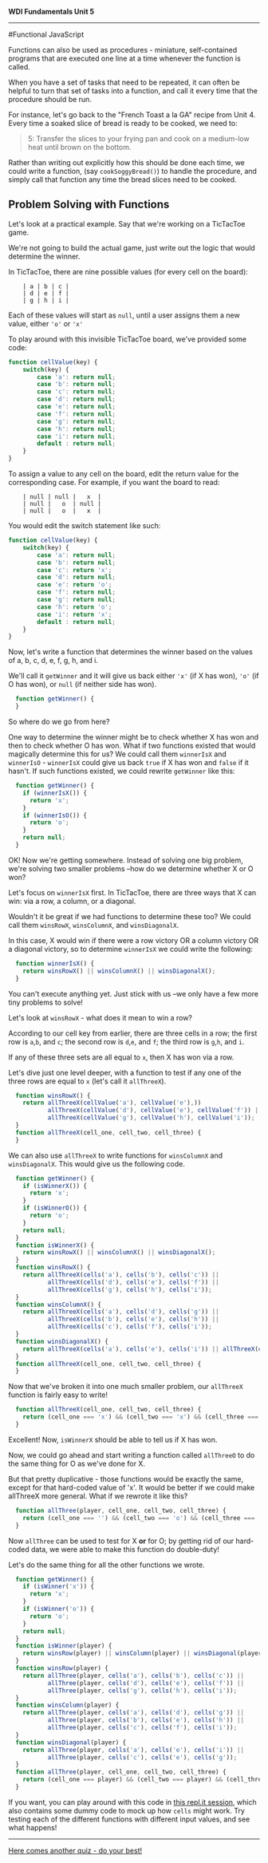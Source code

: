 **WDI Fundamentals Unit 5**

---

#Functional JavaScript

Functions can also be used as procedures - miniature, self-contained programs that are executed one line at a time whenever the function is called. 

When you have a set of tasks that need to be repeated, it can often be helpful to turn that set of tasks into a function, and call it every time that the procedure should be run. 

For instance, let's go back to the "French Toast a la GA" recipe from Unit 4.  
Every time a soaked slice of bread is ready to be cooked, we need to:


> 5: Transfer the slices to your frying pan and cook on a medium-low heat until brown on the bottom.
>

Rather than writing out explicitly how this should be done each time, we could write a function, (say `cookSoggyBread()`) to handle the procedure, and simply call that function any time the bread slices need to be cooked.

## Problem Solving with Functions

Let's look at a practical example. Say that we're working on a TicTacToe game. 

We're not going to build the actual game, just write out the logic that would determine the winner.

In TicTacToe, there are nine possible values (for every cell on the board):

```
    | a | b | c |
    | d | e | f |
    | g | h | i |
```   

Each of these values will start as `null`, until a user assigns them a new value, either `'o'` or `'x'`

To play around with this invisible TicTacToe board, we've provided some code:

```javascript
function cellValue(key) {
    switch(key) {
        case 'a': return null;
        case 'b': return null;
        case 'c': return null;
        case 'd': return null;
        case 'e': return null;
        case 'f': return null;
        case 'g': return null;
        case 'h': return null;
        case 'i': return null;
        default : return null;
    }
}
```
To assign a value to any cell on the board, edit the return value for the corresponding case.  For example, if you want the board to read:

```
    | null | null |   x  |
    | null |   o  | null |
    | null |   o  |   x  |
```    

You would edit the switch statement like such:

```javascript
function cellValue(key) {
    switch(key) {
        case 'a': return null;
        case 'b': return null;
        case 'c': return 'x';
        case 'd': return null;
        case 'e': return 'o';
        case 'f': return null;
        case 'g': return null;
        case 'h': return 'o';
        case 'i': return 'x';
        default : return null;
    }
}
```

Now, let's write a function that determines the winner based on the values of a, b, c, d, e, f, g, h, and i.

We'll call it  `getWinner` and it will give us back either `'x'` (if X has won), `'o'` (if O has won), or `null` (if neither side has won).

```javascript
  function getWinner() {
  }
```

So where do we go from here?

One way to determine the winner might be to check whether X has won and then to check whether O has won.
What if two functions existed that would magically determine this for us? We could call them `winnerIsX` and `winnerIsO` - `winnerIsX` could give us back `true` if X has won and `false` if it hasn't. If such functions existed, we could rewrite `getWinner` like this:

```javascript
  function getWinner() {
    if (winnerIsX()) {
      return 'x';
    }
    if (winnerIsO()) {
      return 'o';
    }
    return null;
  }
```

OK! Now we're getting somewhere. Instead of solving one big problem, we're solving two smaller problems –how do we determine whether X or O won?

Let's focus on `winnerIsX` first. In TicTacToe, there are three ways that X can win: via a row, a column, or  a diagonal. 

Wouldn't it be great if we had functions to determine these too? We could call them `winsRowX`, `winsColumnX`, and `winsDiagonalX`. 

In this case, X would win if there were a row victory OR a column victory OR a diagonal victory, so to determine `winnerIsX` we could write the following:

```javascript
  function winnerIsX() {
    return winsRowX() || winsColumnX() || winsDiagonalX();
  }
```

You can't execute anything yet.  Just stick with us –we only have a few more tiny problems to solve!

Let's look at `winsRowX` - what does it mean to win a row? 

According to our cell key from earlier, there are three cells in a row; the first row is `a`,`b`, and `c`; the second row is `d`,`e`, and `f`; the third row is `g`,`h`, and `i`. 

If any of these three sets are all equal to `x`, then X has won via a row. 

Let's dive just one level deeper, with a function to test if any one of the three rows are equal to `x` (let's call it `allThreeX`).

```javascript
  function winsRowX() {
    return allThreeX(cellValue('a'), cellValue('e'),))    
           allThreeX(cellValue('d'), cellValue('e'), cellValue('f')) ||
           allThreeX(cellValue('g'), cellValue('h'), cellValue('i'));
  }
  function allThreeX(cell_one, cell_two, cell_three) {
  }
```

We can also use `allThreeX` to write functions for `winsColumnX` and `winsDiagonalX`. This would give us the following code.

```javascript
  function getWinner() {
    if (isWinnerX()) {
      return 'x';
    }
    if (isWinnerO()) {
      return 'o';
    }
    return null;
  }
  function isWinnerX() {
    return winsRowX() || winsColumnX() || winsDiagonalX();
  }
  function winsRowX() {
    return allThreeX(cells('a'), cells('b'), cells('c')) ||
           allThreeX(cells('d'), cells('e'), cells('f')) ||
           allThreeX(cells('g'), cells('h'), cells('i'));
  }
  function winsColumnX() {
    return allThreeX(cells('a'), cells('d'), cells('g')) ||
           allThreeX(cells('b'), cells('e'), cells('h')) ||
           allThreeX(cells('c'), cells('f'), cells('i'));
  }
  function winsDiagonalX() {
    return allThreeX(cells('a'), cells('e'), cells('i')) || allThreeX(cells('c'), cells('e'), cells('g'));
  }
  function allThreeX(cell_one, cell_two, cell_three) {
  }
```

Now that we've broken it into one much smaller problem, our `allThreeX` function is fairly easy to write!

```javascript
  function allThreeX(cell_one, cell_two, cell_three) {
    return (cell_one === 'x') && (cell_two === 'x') && (cell_three === 'x');
  }
```

Excellent! Now, `isWinnerX` should be able to tell us if X has won.

Now, we could go ahead and start writing a function called `allThreeO` to do the same thing for O as we've done for X. 

But that pretty duplicative - those functions would be exactly the same, except for that hard-coded value of 'x'. It would be better if we could make allThreeX more general. What if we rewrote it like this?

```javascript
  function allThree(player, cell_one, cell_two, cell_three) {
    return (cell_one === '') && (cell_two === 'o') && (cell_three === 'o');
  }
```
Now `allThree` can be used to test for X **or** for O; by getting rid of our hard-coded data, we were able to make this function do double-duty!

Let's do the same thing for all the other functions we wrote.

```javascript
  function getWinner() {
    if (isWinner('x')) {
      return 'x';
    }
    if (isWinner('o')) {
      return 'o';
    }
    return null;
  }
  function isWinner(player) {
    return winsRow(player) || winsColumn(player) || winsDiagonal(player);
  }
  function winsRow(player) {
    return allThree(player, cells('a'), cells('b'), cells('c')) ||
           allThree(player, cells('d'), cells('e'), cells('f')) ||
           allThree(player, cells('g'), cells('h'), cells('i'));
  }
  function winsColumn(player) {
    return allThree(player, cells('a'), cells('d'), cells('g')) ||
           allThree(player, cells('b'), cells('e'), cells('h')) ||
           allThree(player, cells('c'), cells('f'), cells('i'));
  }
  function winsDiagonal(player) {
    return allThree(player, cells('a'), cells('e'), cells('i')) ||
           allThree(player, cells('c'), cells('e'), cells('g'));
  }
  function allThree(player, cell_one, cell_two, cell_three) {
    return (cell_one === player) && (cell_two === player) && (cell_three === player);
  }
```



If you want, you can play around with this code in [this repl.it session](http://repl.it/aOU), which also contains some dummy code to mock up how `cells` might work. Try testing each of the different functions with different input values, and see what happens!


---
[Here comes another quiz - do your best!](06_quiz.md)
